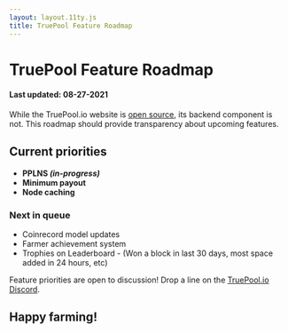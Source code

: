 ```yaml
---
layout: layout.11ty.js
title: TruePool Feature Roadmap
---
```


# TruePool Feature Roadmap

#### Last updated: 08-27-2021


While the TruePool.io website is [open source](https://github.com/truepool/website), its backend component is not.
This roadmap should provide transparency about upcoming features.


## Current priorities

* **PPLNS _(in-progress)_**
* **Minimum payout**
* **Node caching**

### Next in queue

* Coinrecord model updates
* Farmer achievement system
* Trophies on Leaderboard - (Won a block in last 30 days, most space added in 24 hours, etc)

Feature priorities are open to discussion! Drop a line on the [TruePool.io Discord](https://discord.com/invite/hWwAfGFyBz). 

## Happy farming!
